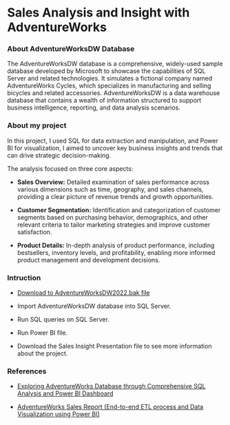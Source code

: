 # Sales Analysis and Insight with AdventureWorks

### About AdventureWorksDW Database
The AdventureWorksDW database is a comprehensive, widely-used sample database developed by Microsoft to showcase the capabilities of SQL Server and related technologies. It simulates a fictional company named AdventureWorks Cycles, which specializes in manufacturing and selling bicycles and related accessories. AdventureWorksDW is a data warehouse database that contains a wealth of information structured to support business intelligence, reporting, and data analysis scenarios. 

### About my project
In this project, I used SQL for data extraction and manipulation, and Power BI for visualization, I aimed to uncover key business insights and trends that can drive strategic decision-making.

The analysis focused on three core aspects:

- **Sales Overview:** Detailed examination of sales performance across various dimensions such as time, geography, and sales channels, providing a clear picture of revenue trends and growth opportunities.

- **Customer Segmentation:** Identification and categorization of customer segments based on purchasing behavior, demographics, and other relevant criteria to tailor marketing strategies and improve customer satisfaction.

- **Product Details:** In-depth analysis of product performance, including bestsellers, inventory levels, and profitability, enabling more informed product management and development decisions.

### Intruction
- [Download to AdventureWorksDW2022.bak file](https://learn.microsoft.com/en-us/sql/samples/adventureworks-install-configure?view=sql-server-ver16&tabs=ssms)

- Import AdventureWorksDW database into SQL Server.

- Run SQL queries on SQL Server.

- Run Power BI file.

- Download the Sales Insight Presentation file to see more information about the project.

### References
- [Exploring AdventureWorks Database through Comprehensive SQL Analysis and Power BI Dashboard](https://medium.com/@abdulazizbabkrwork/exploring-adventureworks-database-through-comprehensive-sql-analysis-and-power-bi-dashboard-aedbca3d81ed)

- [AdventureWorks Sales Report (End-to-end ETL process and Data Visualization using Power BI)](https://truc-phan.medium.com/adventureworks-sales-report-end-to-end-etl-process-and-data-visualization-using-power-bi-114a45ed3d21)

